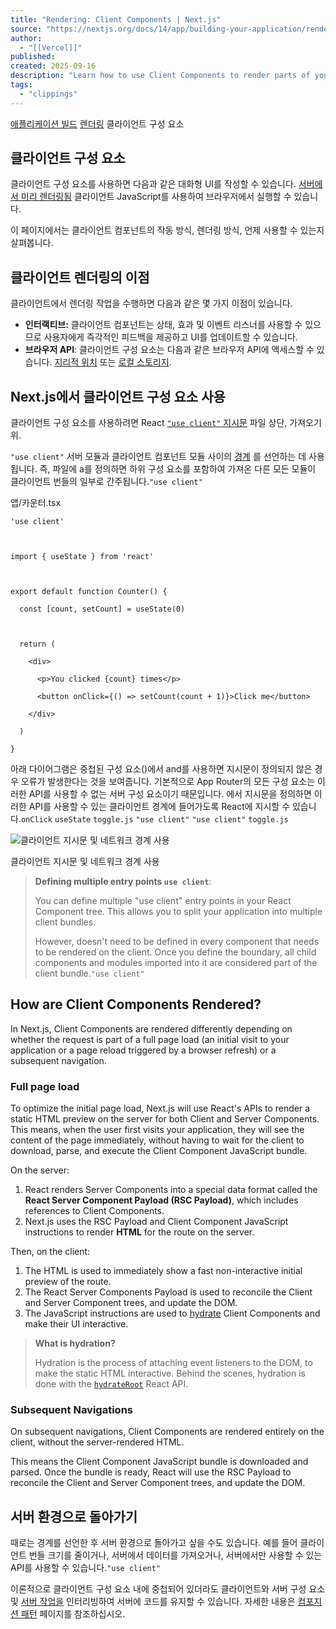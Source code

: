 ```yaml
---
title: "Rendering: Client Components | Next.js"
source: "https://nextjs.org/docs/14/app/building-your-application/rendering/client-components"
author:
  - "[[Vercel]]"
published:
created: 2025-09-16
description: "Learn how to use Client Components to render parts of your application on the client."
tags:
  - "clippings"
---
```

[애플리케이션 빌드](https://nextjs.org/docs/14/app/building-your-application) [렌더링](https://nextjs.org/docs/14/app/building-your-application/rendering) 클라이언트 구성 요소

## 클라이언트 구성 요소

클라이언트 구성 요소를 사용하면 다음과 같은 대화형 UI를 작성할 수 있습니다. [서버에서 미리 렌더링됨](https://github.com/reactwg/server-components/discussions/4) 클라이언트 JavaScript를 사용하여 브라우저에서 실행할 수 있습니다.

이 페이지에서는 클라이언트 컴포넌트의 작동 방식, 렌더링 방식, 언제 사용할 수 있는지 살펴봅니다.

## 클라이언트 렌더링의 이점

클라이언트에서 렌더링 작업을 수행하면 다음과 같은 몇 가지 이점이 있습니다.

- **인터랙티브:** 클라이언트 컴포넌트는 상태, 효과 및 이벤트 리스너를 사용할 수 있으므로 사용자에게 즉각적인 피드백을 제공하고 UI를 업데이트할 수 있습니다.
- **브라우저 API**: 클라이언트 구성 요소는 다음과 같은 브라우저 API에 액세스할 수 있습니다. [지리적 위치](https://developer.mozilla.org/docs/Web/API/Geolocation_API) 또는 [로컬 스토리지](https://developer.mozilla.org/docs/Web/API/Window/localStorage).

## Next.js에서 클라이언트 구성 요소 사용

클라이언트 구성 요소를 사용하려면 React [`"use client"` 지시문](https://react.dev/reference/react/use-client) 파일 상단, 가져오기 위.

`"use client"` 서버 모듈과 클라이언트 컴포넌트 모듈 사이의 [경계](https://nextjs.org/docs/14/app/building-your-application/rendering#network-boundary) 를 선언하는 데 사용됩니다. 즉, 파일에 a를 정의하면 하위 구성 요소를 포함하여 가져온 다른 모든 모듈이 클라이언트 번들의 일부로 간주됩니다.`"use client"`

앱/카운터.tsx

```
'use client'

 

import { useState } from 'react'

 

export default function Counter() {

  const [count, setCount] = useState(0)

 

  return (

    <div>

      <p>You clicked {count} times</p>

      <button onClick={() => setCount(count + 1)}>Click me</button>

    </div>

  )

}
```

아래 다이어그램은 중첩된 구성 요소()에서 and를 사용하면 지시문이 정의되지 않은 경우 오류가 발생한다는 것을 보여줍니다. 기본적으로 App Router의 모든 구성 요소는 이러한 API를 사용할 수 없는 서버 구성 요소이기 때문입니다. 에서 지시문을 정의하면 이러한 API를 사용할 수 있는 클라이언트 경계에 들어가도록 React에 지시할 수 있습니다.`onClick` `useState` `toggle.js` `"use client"` `"use client"` `toggle.js`

![클라이언트 지시문 및 네트워크 경계 사용](https://nextjs.org/_next/image?url=https%3A%2F%2Fh8DxKfmAPhn8O0p3.public.blob.vercel-storage.com%2Fdocs%2Flight%2Fuse-client-directive.png&w=1920&q=75)

클라이언트 지시문 및 네트워크 경계 사용

> **Defining multiple entry points `use client`**:
> 
> You can define multiple "use client" entry points in your React Component tree. This allows you to split your application into multiple client bundles.
> 
> However, doesn't need to be defined in every component that needs to be rendered on the client. Once you define the boundary, all child components and modules imported into it are considered part of the client bundle.`"use client"`

## How are Client Components Rendered?

In Next.js, Client Components are rendered differently depending on whether the request is part of a full page load (an initial visit to your application or a page reload triggered by a browser refresh) or a subsequent navigation.

### Full page load

To optimize the initial page load, Next.js will use React's APIs to render a static HTML preview on the server for both Client and Server Components. This means, when the user first visits your application, they will see the content of the page immediately, without having to wait for the client to download, parse, and execute the Client Component JavaScript bundle.

On the server:

1. React renders Server Components into a special data format called the **React Server Component Payload (RSC Payload)**, which includes references to Client Components.
2. Next.js uses the RSC Payload and Client Component JavaScript instructions to render **HTML** for the route on the server.

Then, on the client:

1. The HTML is used to immediately show a fast non-interactive initial preview of the route.
2. The React Server Components Payload is used to reconcile the Client and Server Component trees, and update the DOM.
3. The JavaScript instructions are used to [hydrate](https://react.dev/reference/react-dom/client/hydrateRoot) Client Components and make their UI interactive.

> **What is hydration?**
> 
> Hydration is the process of attaching event listeners to the DOM, to make the static HTML interactive. Behind the scenes, hydration is done with the [`hydrateRoot`](https://react.dev/reference/react-dom/client/hydrateRoot) React API.

### Subsequent Navigations

On subsequent navigations, Client Components are rendered entirely on the client, without the server-rendered HTML.

This means the Client Component JavaScript bundle is downloaded and parsed. Once the bundle is ready, React will use the RSC Payload to reconcile the Client and Server Component trees, and update the DOM.

## 서버 환경으로 돌아가기

때로는 경계를 선언한 후 서버 환경으로 돌아가고 싶을 수도 있습니다. 예를 들어 클라이언트 번들 크기를 줄이거나, 서버에서 데이터를 가져오거나, 서버에서만 사용할 수 있는 API를 사용할 수 있습니다.`"use client"`

이론적으로 클라이언트 구성 요소 내에 중첩되어 있더라도 클라이언트와 서버 구성 요소 및 [서버 작업을](https://nextjs.org/docs/14/app/building-your-application/data-fetching/server-actions-and-mutations) 인터리빙하여 서버에 코드를 유지할 수 있습니다. 자세한 내용은 [컴포지션 패턴](https://nextjs.org/docs/14/app/building-your-application/rendering/composition-patterns) 페이지를 참조하십시오.